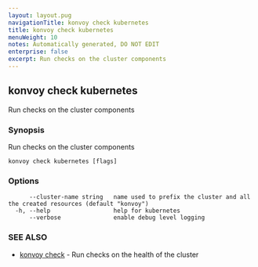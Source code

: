 ```yaml
---
layout: layout.pug
navigationTitle: konvoy check kubernetes
title: konvoy check kubernetes
menuWeight: 10
notes: Automatically generated, DO NOT EDIT
enterprise: false
excerpt: Run checks on the cluster components
---
```


## konvoy check kubernetes

Run checks on the cluster components

### Synopsis

Run checks on the cluster components

```
konvoy check kubernetes [flags]
```

### Options

```
      --cluster-name string   name used to prefix the cluster and all the created resources (default "konvoy")
  -h, --help                  help for kubernetes
      --verbose               enable debug level logging
```

### SEE ALSO

* [konvoy check](../)	 - Run checks on the health of the cluster

